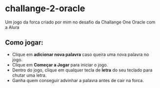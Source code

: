 # challange-2-oracle

Um jogo da forca criado por mim no desafio da Challange One Oracle com a Alura

## Como jogar:
- Clique em **adicionar nova palavra** caso queira uma nova palavra no jogo.
- Clique em **Começar a Jogar** para iniciar o jogo.
- Dentro do jogo, clique em qualquer tecla de **letra** do seu teclado para chutar uma letra.
- Ganha quem conseguir advinhar a palavra antes de cair na forca.
